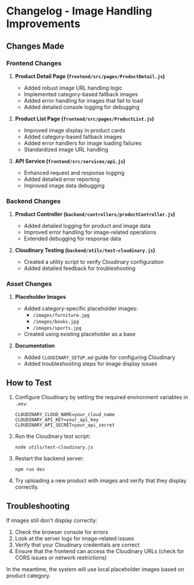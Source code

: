 # Changelog - Image Handling Improvements

## Changes Made

### Frontend Changes

1. **Product Detail Page (`frontend/src/pages/ProductDetail.js`)**
   - Added robust image URL handling logic
   - Implemented category-based fallback images
   - Added error handling for images that fail to load
   - Added detailed console logging for debugging

2. **Product List Page (`frontend/src/pages/ProductList.js`)**
   - Improved image display in product cards
   - Added category-based fallback images
   - Added error handlers for image loading failures
   - Standardized image URL handling

3. **API Service (`frontend/src/services/api.js`)**
   - Enhanced request and response logging
   - Added detailed error reporting
   - Improved image data debugging

### Backend Changes

1. **Product Controller (`backend/controllers/productController.js`)**
   - Added detailed logging for product and image data
   - Improved error handling for image-related operations
   - Extended debugging for response data

2. **Cloudinary Testing (`backend/utils/test-cloudinary.js`)**
   - Created a utility script to verify Cloudinary configuration
   - Added detailed feedback for troubleshooting

### Asset Changes

1. **Placeholder Images**
   - Added category-specific placeholder images:
     - `/images/furniture.jpg`
     - `/images/books.jpg`
     - `/images/sports.jpg`
   - Created using existing placeholder as a base

2. **Documentation**
   - Added `CLOUDINARY_SETUP.md` guide for configuring Cloudinary
   - Added troubleshooting steps for image display issues

## How to Test

1. Configure Cloudinary by setting the required environment variables in `.env`:
   ```
   CLOUDINARY_CLOUD_NAME=your_cloud_name
   CLOUDINARY_API_KEY=your_api_key
   CLOUDINARY_API_SECRET=your_api_secret
   ```

2. Run the Cloudinary test script:
   ```
   node utils/test-cloudinary.js
   ```

3. Restart the backend server:
   ```
   npm run dev
   ```

4. Try uploading a new product with images and verify that they display correctly.

## Troubleshooting

If images still don't display correctly:

1. Check the browser console for errors
2. Look at the server logs for image-related issues
3. Verify that your Cloudinary credentials are correct
4. Ensure that the frontend can access the Cloudinary URLs 
   (check for CORS issues or network restrictions)

In the meantime, the system will use local placeholder images based on product category. 